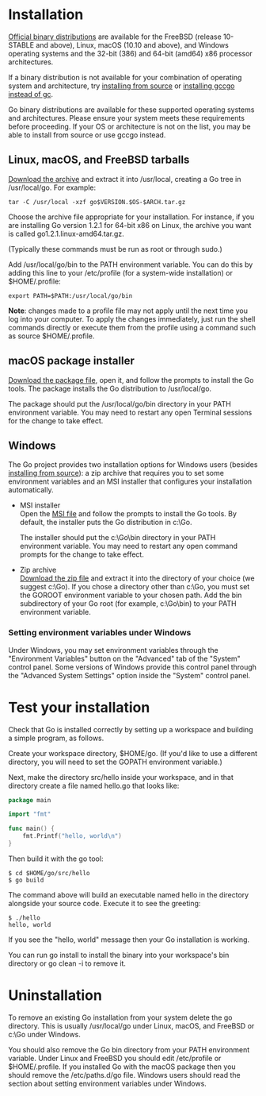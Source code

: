 # Installation

[Official binary distributions](https://golang.org/dl/) are available for the FreeBSD (release 10-STABLE and above), Linux, macOS (10.10 and above), and Windows operating systems and the 32-bit (386) and 64-bit (amd64) x86 processor architectures.

If a binary distribution is not available for your combination of operating system and architecture, try [installing from source](https://golang.org/doc/install/source) or [installing gccgo instead of gc](https://golang.org/doc/install/gccgo).

Go binary distributions are available for these supported operating systems and architectures. Please ensure your system meets these requirements before proceeding. If your OS or architecture is not on the list, you may be able to install from source or use gccgo instead.

## Linux, macOS, and FreeBSD tarballs
[Download the archive](https://golang.org/dl/) and extract it into /usr/local, creating a Go tree in /usr/local/go. For example:
```
tar -C /usr/local -xzf go$VERSION.$OS-$ARCH.tar.gz
```

Choose the archive file appropriate for your installation. For instance, if you are installing Go version 1.2.1 for 64-bit x86 on Linux, the archive you want is called go1.2.1.linux-amd64.tar.gz.

(Typically these commands must be run as root or through sudo.)

Add /usr/local/go/bin to the PATH environment variable. You can do this by adding this line to your /etc/profile (for a system-wide installation) or $HOME/.profile:

```
export PATH=$PATH:/usr/local/go/bin
```

**Note**: changes made to a profile file may not apply until the next time you log into your computer. To apply the changes immediately, just run the shell commands directly or execute them from the profile using a command such as source $HOME/.profile.

## macOS package installer
[Download the package file](https://golang.org/dl/), open it, and follow the prompts to install the Go tools. The package installs the Go distribution to /usr/local/go.

The package should put the /usr/local/go/bin directory in your PATH environment variable. You may need to restart any open Terminal sessions for the change to take effect.

## Windows
The Go project provides two installation options for Windows users (besides [installing from source](https://golang.org/doc/install/source)): a zip archive that requires you to set some environment variables and an MSI installer that configures your installation automatically.

- MSI installer  
  Open the [MSI file](https://golang.org/dl/) and follow the prompts to install the Go tools. By default, the installer puts the Go distribution in c:\Go.

  The installer should put the c:\Go\bin directory in your PATH environment variable. You may need to restart any open command prompts for the change to take effect.

- Zip archive  
[Download the zip file](https://golang.org/dl/) and extract it into the directory of your choice (we suggest c:\Go).
If you chose a directory other than c:\Go, you must set the GOROOT environment variable to your chosen path.
Add the bin subdirectory of your Go root (for example, c:\Go\bin) to your PATH environment variable.


### Setting environment variables under Windows
Under Windows, you may set environment variables through the "Environment Variables" button on the "Advanced" tab of the "System" control panel. Some versions of Windows provide this control panel through the "Advanced System Settings" option inside the "System" control panel.

# Test your installation

Check that Go is installed correctly by setting up a workspace and building a simple program, as follows.

Create your workspace directory, $HOME/go. (If you'd like to use a different directory, you will need to set the GOPATH environment variable.)

Next, make the directory src/hello inside your workspace, and in that directory create a file named hello.go that looks like:

```go
package main

import "fmt"

func main() {
	fmt.Printf("hello, world\n")
}
```

Then build it with the go tool:

```
$ cd $HOME/go/src/hello
$ go build
```

The command above will build an executable named hello in the directory alongside your source code. Execute it to see the greeting:

```
$ ./hello
hello, world
```

If you see the "hello, world" message then your Go installation is working.

You can run go install to install the binary into your workspace's bin directory or go clean -i to remove it.

# Uninstallation

To remove an existing Go installation from your system delete the go directory. This is usually /usr/local/go under Linux, macOS, and FreeBSD or c:\Go under Windows.

You should also remove the Go bin directory from your PATH environment variable. Under Linux and FreeBSD you should edit /etc/profile or $HOME/.profile. If you installed Go with the macOS package then you should remove the /etc/paths.d/go file. Windows users should read the section about setting environment variables under Windows.

